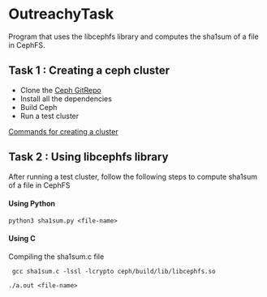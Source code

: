 # OutreachyTask
Program that uses the libcephfs library and computes the sha1sum of a file in CephFS.

## Task 1 : Creating a ceph cluster

* Clone the [Ceph GitRepo](https://github.com/ceph/ceph)
* Install all the dependencies
* Build Ceph
* Run a test cluster

[Commands for creating a cluster](https://github.com/ceph/ceph/blob/master/README.md)

## Task 2 : Using libcephfs library

 After running a test cluster, follow the following steps to compute sha1sum of a file in CephFS
 
#### Using Python

 ```python3 sha1sum.py <file-name>```
 
 
#### Using C
 
 Compiling the sha1sum.c file
 
  ``` gcc sha1sum.c -lssl -lcrypto ceph/build/lib/libcephfs.so```
  
  ```./a.out <file-name>```
  

 

